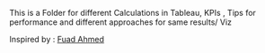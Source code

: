This is a Folder for different Calculations in Tableau, KPIs , Tips for performance and different approaches for same results/ Viz 

Inspired by : [Fuad Ahmed](https://public.tableau.com/app/profile/fuadahmed/viz/TheTableauBookofCalcs_15670096188850/TitlePage)
